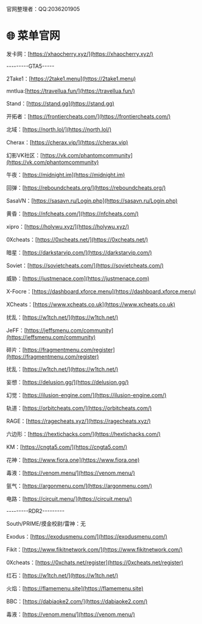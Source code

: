 
官网整理者：QQ:2036201905
# 🌐 菜单官网

发卡网：[https://xhaocherry.xyz/](https://xhaocherry.xyz/)

\---------GTA5-----

2Take1：[https://2take1.menu](https://2take1.menu)

mntlua:[https://travellua.fun/](https://travellua.fun/)

Stand：[https://stand.gg](https://stand.gg)

开拓者：[https://frontiercheats.com/](https://frontiercheats.com/)

北域：[https://north.lol/](https://north.lol/)

Cherax：[https://cherax.vip/](https://cherax.vip)

幻影VK社区：[https://vk.com/phantomcommunity](https://vk.com/phantomcommunity)

午夜：[https://midnight.im](https://midnight.im)

回弹：[https://reboundcheats.org/](https://reboundcheats.org/)

SasaVN：[https://sasavn.ru/Login.php](https://sasavn.ru/Login.php)

黄昏：[https://nfcheats.com/](https://nfcheats.com/)

xipro：[https://holywu.xyz/](https://holywu.xyz/)

0Xcheats：[https://0xcheats.net/](https://0xcheats.net/)

暗星：[https://darkstarvip.com/](https://darkstarvip.com/)

Soviet：[https://sovietcheats.com/](https://sovietcheats.com/)

威胁：[https://justmenace.com](https://justmenace.com)

X-Focre：[https://dashboard.xforce.menu](https://dashboard.xforce.menu)

XCheats：[https://www.xcheats.co.uk](https://www.xcheats.co.uk)

扰乱：[https://w1tch.net/](https://w1tch.net/)

JeFF：[https://jeffsmenu.com/community](https://jeffsmenu.com/community)

碎片：[https://fragmentmenu.com/register](https://fragmentmenu.com/register)

扰乱：[https://w1tch.net/](https://w1tch.net/)

妄想：[https://delusion.gg/](https://delusion.gg/)

幻觉：[https://ilusion-engine.com/](https://ilusion-engine.com/)

轨道：[https://orbitcheats.com/](https://orbitcheats.com/)

RAGE：[https://ragecheats.xyz/](https://ragecheats.xyz/)

六边形：[https://hextichacks.com/](https://hextichacks.com/)

KM：[https://cngta5.com/](https://cngta5.com/)

花神：[https://www.fiora.one](https://www.fiora.one)

毒液：[https://venom.menu/](https://venom.menu/)

氩气：[https://argonmenu.com/](https://argonmenu.com/)

电路：[https://circuit.menu/](https://circuit.menu/)

\---------RDR2---------

South/PRIME/摸金校尉/雷神：无

Exodus：[https://exodusmenu.com/](https://exodusmenu.com/)

Fikit：[https://www.fikitnetwork.com/](https://www.fikitnetwork.com/)

0Xcheats：[https://0xchats.net/register](https://0xcheats.net/register)

红石：[https://w1tch.net/](https://w1tch.net/)

火焰：[https://flamemenu.site](https://flamemenu.site)

BBC：[https://dabiaoke2.com/](https://dabiaoke2.com/)

毒液：[https://venom.menu/](https://venom.menu/)
